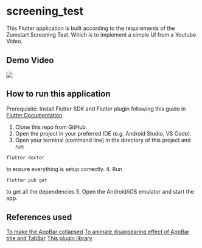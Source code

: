 # screening_test

This Flutter application is built according to the requirements of the Zumstart Screening Test. 
Which is to implement a simple UI from a Youtube Video.

## Demo Video

![](https://github.com/danh1215/FlutterScreeningTest/blob/master/readme_gif/demo.gif)

## How to run this application

Prerequisite: Install Flutter SDK and Flutter plugin following this guide in [Flutter Documentation](https://docs.flutter.dev/get-started/install)

1. Clone this repo from GitHub.
2. Open the project in your preferred IDE (e.g. Android Studio, VS Code).
3. Open your terminal (command line) in the directory of this project and run
```
flutter doctor
```
to ensure everything is setup correctly.
4. Run 
```
flutter pub get
```
to get all the dependencies
5. Open the Android/iOS emulator and start the app.

## References used

[To make the AppBar collapsed](https://youtu.be/s_3ak-4u43E)
[To animate disappearing effect of AppBar title and TabBar](https://stackoverflow.com/a/61709995)
[This plugin library](https://pub.dev/packages/vertical_scrollable_tabview)

